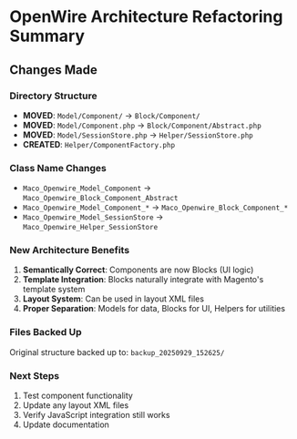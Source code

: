 # OpenWire Architecture Refactoring Summary

## Changes Made

### Directory Structure
- **MOVED**: `Model/Component/` → `Block/Component/`
- **MOVED**: `Model/Component.php` → `Block/Component/Abstract.php`
- **MOVED**: `Model/SessionStore.php` → `Helper/SessionStore.php`
- **CREATED**: `Helper/ComponentFactory.php`

### Class Name Changes
- `Maco_Openwire_Model_Component` → `Maco_Openwire_Block_Component_Abstract`
- `Maco_Openwire_Model_Component_*` → `Maco_Openwire_Block_Component_*`
- `Maco_Openwire_Model_SessionStore` → `Maco_Openwire_Helper_SessionStore`

### New Architecture Benefits
1. **Semantically Correct**: Components are now Blocks (UI logic)
2. **Template Integration**: Blocks naturally integrate with Magento's template system
3. **Layout System**: Can be used in layout XML files
4. **Proper Separation**: Models for data, Blocks for UI, Helpers for utilities

### Files Backed Up
Original structure backed up to: `backup_20250929_152625/`

### Next Steps
1. Test component functionality
2. Update any layout XML files
3. Verify JavaScript integration still works
4. Update documentation
